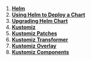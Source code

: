 1. **[Helm](Helm.md)**
2. **[Using Helm to Deploy a Chart](Helm-Deploy-Chart.md)**
3. **[Upgrading Helm Chart](Upgrading-Helm-Chart.md)**
4. **[Kustomiz](./kustomiz.md)**
5. **[Kustomiz Patches](./Kustomiz-patches.md)**
6. **[Kustomiz Transformer](./Kustomiz-Transformer.md)**
7. **[Kustomiz Overlay](./Kustomize-Overlay.md)**
8. **[Kustomiz Components](./Kustomiz-Components.md)**
